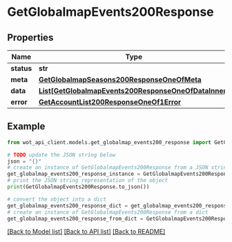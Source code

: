 # GetGlobalmapEvents200Response


## Properties

Name | Type | Description | Notes
------------ | ------------- | ------------- | -------------
**status** | **str** |  | 
**meta** | [**GetGlobalmapSeasons200ResponseOneOfMeta**](GetGlobalmapSeasons200ResponseOneOfMeta.md) |  | 
**data** | [**List[GetGlobalmapEvents200ResponseOneOfDataInner]**](GetGlobalmapEvents200ResponseOneOfDataInner.md) |  | 
**error** | [**GetAccountList200ResponseOneOf1Error**](GetAccountList200ResponseOneOf1Error.md) |  | 

## Example

```python
from wot_api_client.models.get_globalmap_events200_response import GetGlobalmapEvents200Response

# TODO update the JSON string below
json = "{}"
# create an instance of GetGlobalmapEvents200Response from a JSON string
get_globalmap_events200_response_instance = GetGlobalmapEvents200Response.from_json(json)
# print the JSON string representation of the object
print(GetGlobalmapEvents200Response.to_json())

# convert the object into a dict
get_globalmap_events200_response_dict = get_globalmap_events200_response_instance.to_dict()
# create an instance of GetGlobalmapEvents200Response from a dict
get_globalmap_events200_response_from_dict = GetGlobalmapEvents200Response.from_dict(get_globalmap_events200_response_dict)
```
[[Back to Model list]](../README.md#documentation-for-models) [[Back to API list]](../README.md#documentation-for-api-endpoints) [[Back to README]](../README.md)


